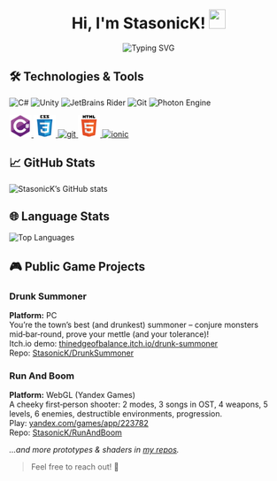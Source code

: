 <h1 align="center"> Hi, I'm StasonicK! <img src="https://raw.githubusercontent.com/MartinHeinz/MartinHeinz/master/wave.gif" width="30px" height="35px"> </h1>
<p align="center">

  <img src="https://readme-typing-svg.herokuapp.com?font=Noto+Sans&size=36&duration=3500&pause=2000&color=37A4FF&center=true&vCenter=true&multiline=true&width=500&height=110&lines=Unity+Game+Developer;With+love+to+GameDev+%3C3" alt="Typing SVG" />

</p>



## 🛠 Technologies & Tools
![C#](https://img.shields.io/badge/C%23-239120?logo=csharp&logoColor=white) ![Unity](https://img.shields.io/badge/Unity-100000?logo=unity&logoColor=white) ![JetBrains Rider](https://img.shields.io/badge/JetBrains%20Rider-000000?logo=jetbrains-rider&logoColor=white) ![Git](https://img.shields.io/badge/Git-F05032?logo=git&logoColor=white) ![Photon Engine](https://img.shields.io/badge/Photon-00325F?logo=photon&logoColor=white)

<p align="left"> 
  <a href="https://www.w3schools.com/cs/" target="_blank" rel="noreferrer">
    <img src="https://raw.githubusercontent.com/devicons/devicon/master/icons/csharp/csharp-original.svg" alt="csharp" width="40" height="40"/>
  </a>
  <a href="https://www.w3schools.com/css/" target="_blank" rel="noreferrer">
    <img src="https://raw.githubusercontent.com/devicons/devicon/master/icons/css3/css3-original-wordmark.svg" alt="css3" width="40" height="40"/> 
  </a> 
  <a href="https://git-scm.com/" target="_blank" rel="noreferrer"> 
    <img src="https://www.vectorlogo.zone/logos/git-scm/git-scm-icon.svg" alt="git" width="40" height="40"/>
  </a>
  <a href="https://www.w3.org/html/" target="_blank" rel="noreferrer">
    <img src="https://raw.githubusercontent.com/devicons/devicon/master/icons/html5/html5-original-wordmark.svg" alt="html5" width="40" height="40"/> 
  </a>
  <a href="https://ionicframework.com" target="_blank" rel="noreferrer">
    <img src="https://upload.wikimedia.org/wikipedia/commons/d/d1/Ionic_Logo.svg" alt="ionic" width="40" height="40"/>
  </a>



## 📈 GitHub Stats
![StasonicK’s GitHub stats](https://github-readme-stats.vercel.app/api?username=StasonicK&show_icons=true&theme=radical)



## 🌐 Language Stats
![Top Languages](https://github-readme-stats.vercel.app/api/top-langs/?username=StasonicK&layout=compact&theme=radical)



## 🎮 Public Game Projects

### Drunk Summoner  
**Platform:** PC  
You’re the town’s best (and drunkest) summoner – conjure monsters mid‑bar‑round, prove your mettle (and your tolerance)!  
Itch.io demo: [thinedgeofbalance.itch.io/drunk-summoner](https://thinedgeofbalance.itch.io/drunk-summoner)  
Repo: [StasonicK/DrunkSummoner](https://github.com/StasonicK/DrunkSummoner)

### Run And Boom  
**Platform:** WebGL (Yandex Games)  
A cheeky first‑person shooter: 2 modes, 3 songs in OST, 4 weapons, 5 levels, 6 enemies, destructible environments, progression.  
Play: [yandex.com/games/app/223782](https://yandex.com/games/app/223782?draft=true&lang=en)  
Repo: [StasonicK/RunAndBoom](https://github.com/StasonicK/RunAndBoom)

*…and more prototypes & shaders in [my repos](https://github.com/StasonicK?tab=repositories).*



> Feel free to reach out! 🚀  


